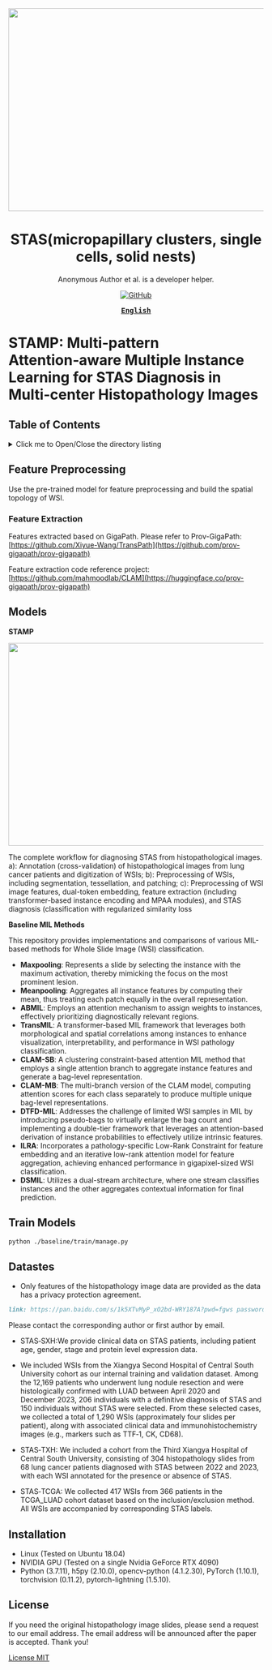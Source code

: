 

<div align="center">
  <a href="(https://github.com/panliangrui/AAAI2026/blob/main/STAS.jpg)">
    <img src="https://github.com/panliangrui/AAAI2026/blob/main/STAS.jpg" width="800" height="400" />
  </a>

  <h1>STAS(micropapillary clusters, single cells, solid nests)</h1>

  <p>
  Anonymous Author et al. is a developer helper.
  </p>

  <p>
    <a href="https://github.com/misitebao/yakia/blob/main/LICENSE">
      <img alt="GitHub" src="https://img.shields.io/github/license/misitebao/yakia"/>
    </a>
  </p>

  <!-- <p>
    <a href="#">Installation</a> | 
    <a href="#">Documentation</a> | 
    <a href="#">Twitter</a> | 
    <a href="https://discord.gg/zRC5BfDhEu">Discord</a>
  </p> -->

  <div>
  <strong>
  <samp>

[English](README.md)

  </samp>
  </strong>
  </div>
</div>

# STAMP: Multi‑pattern Attention‑aware Multiple Instance Learning for STAS Diagnosis in Multi‑center Histopathology Images

## Table of Contents

<details>
  <summary>Click me to Open/Close the directory listing</summary>

- [Table of Contents](#table-of-contents)
- [Feature Preprocessing](#Feature-Preprocessing)
- [Feature Extraction](#Feature-Extraction)
- [Models](#Train-models)
- [Train Models](#Train-models)
- [Datastes](#Datastes)
- [Installation](#Installation)
- [License](#license)

</details>

## Feature Preprocessing

Use the pre-trained model for feature preprocessing and build the spatial topology of WSI.

### Feature Extraction

Features extracted based on GigaPath.
Please refer to Prov-GigaPath: [https://github.com/Xiyue-Wang/TransPath](https://github.com/prov-gigapath/prov-gigapath)

Feature extraction code reference project: [https://github.com/mahmoodlab/CLAM](https://huggingface.co/prov-gigapath/prov-gigapath)


## Models
**STAMP**

  <a href="(https://github.com/panliangrui/AAAI2026/blob/main/liucheng.jpg)">
    <img src="https://github.com/panliangrui/AAAI2026/blob/main/liucheng.jpg" width="800" height="400" />
  </a>

The complete workflow for diagnosing STAS from histopathological images. a): Annotation (cross-validation) of histopathological images from lung cancer patients and digitization of WSIs; b): Preprocessing of WSIs, including segmentation, tessellation, and patching; c): Preprocessing of WSI image features, dual-token embedding, feature extraction (including transformer-based instance encoding and MPAA modules), and STAS diagnosis (classification with regularized similarity loss



**Baseline MIL Methods**

This repository provides implementations and comparisons of various MIL-based methods for Whole Slide Image (WSI) classification.

- **Maxpooling**: Represents a slide by selecting the instance with the maximum activation, thereby mimicking the focus on the most prominent lesion.
- **Meanpooling**: Aggregates all instance features by computing their mean, thus treating each patch equally in the overall representation.
- **ABMIL**: Employs an attention mechanism to assign weights to instances, effectively prioritizing diagnostically relevant regions.
- **TransMIL**: A transformer-based MIL framework that leverages both morphological and spatial correlations among instances to enhance visualization, interpretability, and performance in WSI pathology classification.
- **CLAM-SB**: A clustering constraint-based attention MIL method that employs a single attention branch to aggregate instance features and generate a bag-level representation.
- **CLAM-MB**: The multi-branch version of the CLAM model, computing attention scores for each class separately to produce multiple unique bag-level representations.
- **DTFD-MIL**: Addresses the challenge of limited WSI samples in MIL by introducing pseudo-bags to virtually enlarge the bag count and implementing a double-tier framework that leverages an attention-based derivation of instance probabilities to effectively utilize intrinsic features.
- **ILRA**: Incorporates a pathology-specific Low-Rank Constraint for feature embedding and an iterative low-rank attention model for feature aggregation, achieving enhanced performance in gigapixel-sized WSI classification.
- **DSMIL**: Utilizes a dual-stream architecture, where one stream classifies instances and the other aggregates contextual information for final prediction.

## Train Models
```markdown
python ./baseline/train/manage.py
```


## Datastes

- Only features of the histopathology image data are provided as the data has a privacy protection agreement.
```markdown
link: https://pan.baidu.com/s/1k5XTvMyP_xO2bd-WRY187A?pwd=fgws password: fgws 
```
Please contact the corresponding author or first author by email.

- STAS‑SXH:We provide clinical data on STAS patients, including patient age, gender, stage and protein level expression data.
- We included WSIs from the Xiangya Second Hospital of Central South University cohort as our internal training and validation dataset. Among the 12,169 patients who underwent lung nodule resection and were histologically confirmed with LUAD between April 2020 and December 2023, 206 individuals with a definitive diagnosis of STAS and 150 individuals without STAS were selected. From these selected cases, we collected a total of 1,290 WSIs (approximately four slides per patient), along with associated clinical data and immunohistochemistry images (e.g., markers such as TTF‑1, CK, CD68).

- STAS‑TXH: We included a cohort from the Third Xiangya Hospital of Central South University, consisting of 304 histopathology slides from 68 lung cancer patients diagnosed with STAS between 2022 and 2023, with each WSI annotated for the presence or absence of STAS.

- STAS‑TCGA: We collected 417 WSIs from 366 patients in the TCGA\_LUAD cohort dataset based on the inclusion/exclusion method. All WSIs are accompanied by corresponding STAS labels.

## Installation
- Linux (Tested on Ubuntu 18.04)
- NVIDIA GPU (Tested on a single Nvidia GeForce RTX 4090)
- Python (3.7.11), h5py (2.10.0), opencv-python (4.1.2.30), PyTorch (1.10.1), torchvision (0.11.2), pytorch-lightning (1.5.10).


## License
If you need the original histopathology image slides, please send a request to our email address. The email address will be announced after the paper is accepted. Thank you!

[License MIT](../LICENSE)
